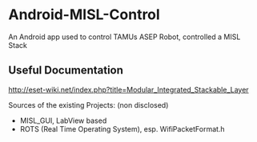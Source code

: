 # Android-MISL-Control
An Android app used to control TAMUs ASEP Robot, controlled a MISL Stack

## Useful Documentation
http://eset-wiki.net/index.php?title=Modular_Integrated_Stackable_Layer

Sources of the existing Projects: (non disclosed)
  - MISL_GUI, LabView based
  - ROTS (Real Time Operating System), esp. WifiPacketFormat.h
